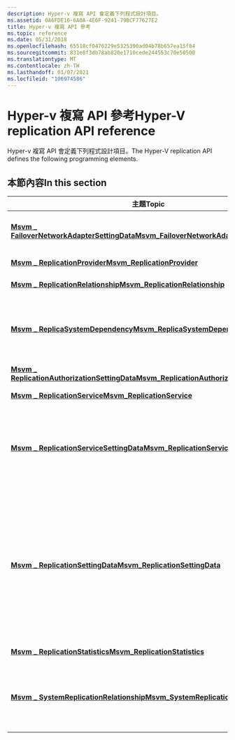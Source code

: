 ```yaml
---
description: Hyper-v 複寫 API 會定義下列程式設計項目。
ms.assetid: 0A6FDE16-6A0A-4E6F-9241-79BCF77627E2
title: Hyper-v 複寫 API 參考
ms.topic: reference
ms.date: 05/31/2018
ms.openlocfilehash: 65518cf0476229e5325390ad04b78b657ea15f84
ms.sourcegitcommit: 831e8f3db78ab820e1710cede244553c70e50500
ms.translationtype: MT
ms.contentlocale: zh-TW
ms.lasthandoff: 01/07/2021
ms.locfileid: "106974586"
---
```

# <a name="hyper-v-replication-api-reference"></a><span data-ttu-id="f0a56-103">Hyper-v 複寫 API 參考</span><span class="sxs-lookup"><span data-stu-id="f0a56-103">Hyper-V replication API reference</span></span>

<span data-ttu-id="f0a56-104">Hyper-v 複寫 API 會定義下列程式設計項目。</span><span class="sxs-lookup"><span data-stu-id="f0a56-104">The Hyper-V replication API defines the following programming elements.</span></span>

## <a name="in-this-section"></a><span data-ttu-id="f0a56-105">本節內容</span><span class="sxs-lookup"><span data-stu-id="f0a56-105">In this section</span></span>



| <span data-ttu-id="f0a56-106">主題</span><span class="sxs-lookup"><span data-stu-id="f0a56-106">Topic</span></span>                                                                                                    | <span data-ttu-id="f0a56-107">描述</span><span class="sxs-lookup"><span data-stu-id="f0a56-107">Description</span></span>                                                                                                                                                                                                                                                                                                                                                                                                                                                                                                                                                                                                     |
|----------------------------------------------------------------------------------------------------------|-----------------------------------------------------------------------------------------------------------------------------------------------------------------------------------------------------------------------------------------------------------------------------------------------------------------------------------------------------------------------------------------------------------------------------------------------------------------------------------------------------------------------------------------------------------------------------------------------------------------|
| [<span data-ttu-id="f0a56-108">**Msvm \_ FailoverNetworkAdapterSettingData**</span><span class="sxs-lookup"><span data-stu-id="f0a56-108">**Msvm\_FailoverNetworkAdapterSettingData**</span></span>](msvm-failovernetworkadaptersettingdata.md)<br/>     | <span data-ttu-id="f0a56-109">代表客體作業系統內網路介面卡的設定，這些設定將在容錯移轉時套用。</span><span class="sxs-lookup"><span data-stu-id="f0a56-109">Represents the settings for a network adapter within the guest operating system, which will be applied at the time of a failover.</span></span><br/>                                                                                                                                                                                                                                                                                                                                                                                                                                                                    |
| [<span data-ttu-id="f0a56-110">**Msvm \_ ReplicationProvider**</span><span class="sxs-lookup"><span data-stu-id="f0a56-110">**Msvm\_ReplicationProvider**</span></span>](msvm-replicationprovider.md)<br/>                                 | <span data-ttu-id="f0a56-111">表示可用的複寫提供者。</span><span class="sxs-lookup"><span data-stu-id="f0a56-111">Represents the available providers for replication.</span></span> <br/>                                                                                                                                                                                                                                                                                                                                                                                                                                                                                                                                                 |
| [<span data-ttu-id="f0a56-112">**Msvm \_ ReplicationRelationship**</span><span class="sxs-lookup"><span data-stu-id="f0a56-112">**Msvm\_ReplicationRelationship**</span></span>](msvm-replicationrelationship.md)<br/>                         | <span data-ttu-id="f0a56-113">表示複寫關聯性的複寫狀態。</span><span class="sxs-lookup"><span data-stu-id="f0a56-113">Represents replication status for a replication relationship.</span></span> <br/>                                                                                                                                                                                                                                                                                                                                                                                                                                                                                                                                       |
| [<span data-ttu-id="f0a56-114">**Msvm \_ ReplicaSystemDependency**</span><span class="sxs-lookup"><span data-stu-id="f0a56-114">**Msvm\_ReplicaSystemDependency**</span></span>](msvm-replicasystemdependency.md)<br/>                         | <span data-ttu-id="f0a56-115">代表 Cim 系統類型實例之間的關聯 [**， \_**](/windows/desktop/CIMWin32Prov/cim-computersystem) 該類別代表虛擬機器複本，以及表示測試虛擬機器複本的 **cim \_ 系統類型** 實例。</span><span class="sxs-lookup"><span data-stu-id="f0a56-115">Represents an association between an instance of the [**CIM\_ComputerSystem**](/windows/desktop/CIMWin32Prov/cim-computersystem) class that represents the virtual machine replica and an instance of the **CIM\_ComputerSystem** class that represents the test virtual machine replica.</span></span><br/>                                                                                                                                                                                                                                                                                                                                 |
| [<span data-ttu-id="f0a56-116">**Msvm \_ ReplicationAuthorizationSettingData**</span><span class="sxs-lookup"><span data-stu-id="f0a56-116">**Msvm\_ReplicationAuthorizationSettingData**</span></span>](msvm-replicationauthorizationsettingdata.md)<br/> | <span data-ttu-id="f0a56-117">代表復原伺服器的授權專案。</span><span class="sxs-lookup"><span data-stu-id="f0a56-117">Represents an authorization entry for a recovery server.</span></span><br/>                                                                                                                                                                                                                                                                                                                                                                                                                                                                                                                                             |
| [<span data-ttu-id="f0a56-118">**Msvm \_ ReplicationService**</span><span class="sxs-lookup"><span data-stu-id="f0a56-118">**Msvm\_ReplicationService**</span></span>](msvm-replicationservice.md)<br/>                                   | <span data-ttu-id="f0a56-119">管理虛擬機器的複寫。</span><span class="sxs-lookup"><span data-stu-id="f0a56-119">Manages the replication for a virtual machine.</span></span><br/>                                                                                                                                                                                                                                                                                                                                                                                                                                                                                                                                                       |
| [<span data-ttu-id="f0a56-120">**Msvm \_ ReplicationServiceSettingData**</span><span class="sxs-lookup"><span data-stu-id="f0a56-120">**Msvm\_ReplicationServiceSettingData**</span></span>](msvm-replicationservicesettingdata.md)<br/>             | <span data-ttu-id="f0a56-121">代表復原主機上複寫服務的設定。</span><span class="sxs-lookup"><span data-stu-id="f0a56-121">Represents the settings for the replication service on a recovery host.</span></span> <span data-ttu-id="f0a56-122">無法直接修改這個類別的屬性。</span><span class="sxs-lookup"><span data-stu-id="f0a56-122">The properties for this class cannot be modified directly.</span></span> <span data-ttu-id="f0a56-123">用戶端必須呼叫 [**Msvm \_ ReplicationService. ModifyServiceSettings**](modifyservicesettings-msvm-replicationservice.md) 方法來修改任何這些屬性。</span><span class="sxs-lookup"><span data-stu-id="f0a56-123">The client must call the [**Msvm\_ReplicationService.ModifyServiceSettings**](modifyservicesettings-msvm-replicationservice.md) method to modify any of these properties.</span></span><br/>                                                                                                                                                                                                                                                                                        |
| [<span data-ttu-id="f0a56-124">**Msvm \_ ReplicationSettingData**</span><span class="sxs-lookup"><span data-stu-id="f0a56-124">**Msvm\_ReplicationSettingData**</span></span>](msvm-replicationsettingdata.md)<br/>                           | <span data-ttu-id="f0a56-125">代表虛擬機器的複寫特定設定。</span><span class="sxs-lookup"><span data-stu-id="f0a56-125">Represents the replication-specific settings for a virtual machine.</span></span> <span data-ttu-id="f0a56-126">用戶端會將這個類別的實例傳遞至 [**Msvm \_ ReplicationService >createreplicationrelationship**](createreplicationrelationship-msvm-replicationservice.md) ，以建立複寫關聯性。</span><span class="sxs-lookup"><span data-stu-id="f0a56-126">The client passes an instance of this class to [**Msvm\_ReplicationService.CreateReplicationRelationship**](createreplicationrelationship-msvm-replicationservice.md) to create a replication relationship.</span></span> <span data-ttu-id="f0a56-127">用戶端無法直接變更這個類別之任何屬性的值;它必須呼叫 [**Msvm \_ ReplicationService. ModifyReplicationSettings**](modifyreplicationsettings-msvm-replicationservice.md) 方法來變更值。</span><span class="sxs-lookup"><span data-stu-id="f0a56-127">The client can't directly change the values of any of the properties for this class; it must call the [**Msvm\_ReplicationService.ModifyReplicationSettings**](modifyreplicationsettings-msvm-replicationservice.md) method to change the values.</span></span> <span data-ttu-id="f0a56-128">每個複寫關聯性都有單一的設定實例。</span><span class="sxs-lookup"><span data-stu-id="f0a56-128">Each replication relationship has a single instance of settings.</span></span><br/> |
| [<span data-ttu-id="f0a56-129">**Msvm \_ ReplicationStatistics**</span><span class="sxs-lookup"><span data-stu-id="f0a56-129">**Msvm\_ReplicationStatistics**</span></span>](msvm-replicationstatistics.md)<br/>                             | <span data-ttu-id="f0a56-130">提供虛擬機器的複寫統計資料。</span><span class="sxs-lookup"><span data-stu-id="f0a56-130">Provides replication statistics for a virtual machine.</span></span><br/>                                                                                                                                                                                                                                                                                                                                                                                                                                                                                                                                               |
| [<span data-ttu-id="f0a56-131">**Msvm \_ SystemReplicationRelationship**</span><span class="sxs-lookup"><span data-stu-id="f0a56-131">**Msvm\_SystemReplicationRelationship**</span></span>](msvm-systemreplicationrelationship.md)<br/>             | <span data-ttu-id="f0a56-132">代表 Msvm 的實例（代表虛擬 [**機 \_**](msvm-computersystem.md) 的實例）與代表虛擬機器之複寫關聯性的 [**Msvm \_ ReplicationRelationship**](msvm-replicationrelationship.md) 實例之間的關聯。</span><span class="sxs-lookup"><span data-stu-id="f0a56-132">Represents an association between an instance of [**Msvm\_ComputerSystem**](msvm-computersystem.md) that represents the virtual machine and an instance of [**Msvm\_ReplicationRelationship**](msvm-replicationrelationship.md) that represents a replication relationship of the virtual machine.</span></span> <br/>                                                                                                                                                                                                                                                                                                |



 

 

